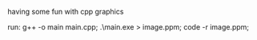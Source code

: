 having some fun with cpp graphics

run: g++ -o main main.cpp; .\main.exe > image.ppm; code -r image.ppm;
